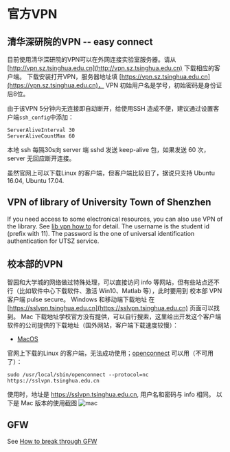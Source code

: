 # 官方VPN

## 清华深研院的VPN -- easy connect
目前使用清华深研院的VPN可以在外网连接实验室服务器。请从 [http://vpn.sz.tsinghua.edu.cn](http://vpn.sz.tsinghua.edu.cn) 下载相应的客户端。
下载安装打开VPN，服务器地址填 [https://vpn.sz.tsinghua.edu.cn](https://vpn.sz.tsinghua.edu.cn)，
VPN 初始用户名是学号，初始密码是身份证后8位。

由于该VPN 5分钟内无连接即自动断开，给使用SSH 造成不便，建议通过设置客户端`ssh_config`中添加：
```
ServerAliveInterval 30
ServerAliveCountMax 60
```
本地 ssh 每隔30s向 server 端 sshd 发送 keep-alive 包，如果发送 60 次，server 无回应断开连接。

虽然官网上可以下载Linux 的客户端，但客户端比较旧了，据说只支持 Ubuntu 16.04, Ubuntu 17.04.

## VPN of library of University Town of Shenzhen
If you need access to some electronical resources, you can also use VPN of the library.
See [lib vpn how to](https://lib.utsz.edu.cn/page/id-544.html?locale=zh_CN) for detail.
The username is the student id (prefix with 11).
The password is the one of universal identification authentication for UTSZ service. 

## 校本部的VPN
智园和大学城的网络做过特殊处理，可以直接访问 info 等网站，但有些站点还不行（比如软件中心下载软件、激活 Win10、Matlab 等），此时要用到 校本部 VPN
客户端 pulse secure。
Windows 和移动端下载地址 在 [https://sslvpn.tsinghua.edu.cn](https://sslvpn.tsinghua.edu.cn) 页面可以找到。
Mac 下载地址学校官方没有提供，可以自行搜索，这里给出开发这个客户端软件的公司提供的下载地址（国外网站，客户端下载速度较慢）：
* [MacOS](http://trial.pulsesecure.net/clients/ps-pulse-mac-9.0r4.0-b1731-installer.dmg)

官网上下载的Linux 的客户端，无法成功使用；[openconnect](https://www.infradead.org/openconnect/index.html) 可以用（不可用了）：
```
sudo /usr/local/sbin/openconnect --protocol=nc https://sslvpn.tsinghua.edu.cn
```

使用时，地址是 https://sslvpn.tsinghua.edu.cn, 用户名和密码与 info 相同。
以下是 Mac 版本的使用截图
![mac](./images/mac_juniper.png)



## GFW
See [How to break through GFW](http://10.8.4.170/wiki/index.php/Guild_gfw)

